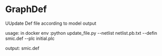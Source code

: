 # GraphDef
UUpdate Def file according to model output 
  
 
usage: in docker env :python update_file.py --netlist netlist.pb.txt --defin smic.def --plc initial.plc

output: smic.def
